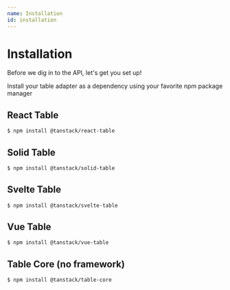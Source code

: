 ```yaml
---
name: Installation
id: installation
---
```


# Installation

Before we dig in to the API, let's get you set up!

Install your table adapter as a dependency using your favorite npm package manager

## React Table

```bash
$ npm install @tanstack/react-table
```

## Solid Table

```bash
$ npm install @tanstack/solid-table
```

## Svelte Table

```bash
$ npm install @tanstack/svelte-table
```

## Vue Table

```bash
$ npm install @tanstack/vue-table
```

## Table Core (no framework)

```bash
$ npm install @tanstack/table-core
```
